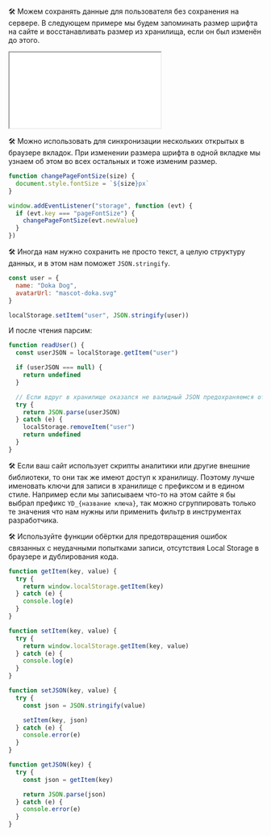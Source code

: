 🛠 Можем сохранять данные для пользователя без сохранения на сервере. В следующем примере мы будем запоминать размер шрифта на сайте и восстанавливать размер из хранилища, если он был изменён до этого.

<iframe title="" src="../demos/akellbl4-VwPQqwJ/index.html"></iframe>

🛠 Можно использовать для синхронизации нескольких открытых в браузере вкладок. При изменении размера шрифта в одной вкладке мы узнаем об этом во всех остальных и тоже изменим размер.

```js
function changePageFontSize(size) {
  document.style.fontSize = `${size}px`
}

window.addEventListener("storage", function (evt) {
  if (evt.key === "pageFontSize") {
    changePageFontSize(evt.newValue)
  }
})
```

🛠 Иногда нам нужно сохранить не просто текст, а целую структуру данных, и в этом нам поможет `JSON.stringify`.

```js
const user = {
  name: "Doka Dog",
  avatarUrl: "mascot-doka.svg"
}

localStorage.setItem("user", JSON.stringify(user))
```

И после чтения парсим:

```js
function readUser() {
  const userJSON = localStorage.getItem("user")

  if (userJSON === null) {
    return undefined
  }

  // Если вдруг в хранилище оказался не валидный JSON предохраняемся от этого
  try {
    return JSON.parse(userJSON)
  } catch (e) {
    localStorage.removeItem("user")
    return undefined
  }
}
```

🛠 Если ваш сайт использует скрипты аналитики или другие внешние библиотеки, то они так же имеют доступ к хранилищу. Поэтому лучше именовать ключи для записи в хранилище с префиксом и в едином стиле. Например если мы записываем что-то на этом сайте я бы выбрал префикс `YD_{название ключа}`, так можно сгруппировать только те значения что нам нужны или применить фильтр в инструментах разработчика.

🛠 Используйте функции обёртки для предотвращения ошибок связанных с неудачными попытками записи, отсутствия Local Storage в браузере и дублирования кода.

```js
function getItem(key, value) {
  try {
    return window.localStorage.getItem(key)
  } catch (e) {
    console.log(e)
  }
}

function setItem(key, value) {
  try {
    return window.localStorage.getItem(key, value)
  } catch (e) {
    console.log(e)
  }
}

function setJSON(key, value) {
  try {
    const json = JSON.stringify(value)

    setItem(key, json)
  } catch (e) {
    console.error(e)
  }
}

function getJSON(key) {
  try {
    const json = getItem(key)

    return JSON.parse(json)
  } catch (e) {
    console.error(e)
  }
}
```
